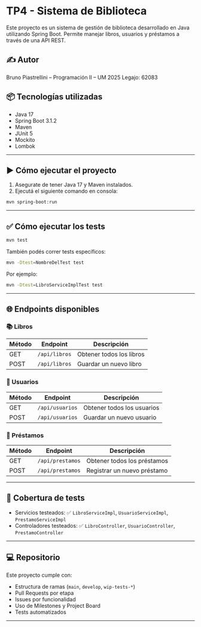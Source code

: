 
# TP4 - Sistema de Biblioteca

Este proyecto es un sistema de gestión de biblioteca desarrollado en Java utilizando Spring Boot. Permite manejar libros, usuarios y préstamos a través de una API REST.

## ✍️ Autor

Bruno Piastrellini – Programación II – UM 2025
Legajo: 62083

## 📦 Tecnologías utilizadas

- Java 17
- Spring Boot 3.1.2
- Maven
- JUnit 5
- Mockito
- Lombok

---

## ▶️ Cómo ejecutar el proyecto

1. Asegurate de tener Java 17 y Maven instalados.
2. Ejecutá el siguiente comando en consola:

```bash
mvn spring-boot:run
```

---

## ✅ Cómo ejecutar los tests

```bash
mvn test
```

También podés correr tests específicos:

```bash
mvn -Dtest=NombreDelTest test
```

Por ejemplo:

```bash
mvn -Dtest=LibroServiceImplTest test
```

---

## 🌐 Endpoints disponibles

### 📚 Libros

| Método | Endpoint          | Descripción               |
|--------|-------------------|---------------------------|
| GET    | `/api/libros`     | Obtener todos los libros  |
| POST   | `/api/libros`     | Guardar un nuevo libro    |

### 👤 Usuarios

| Método | Endpoint            | Descripción                  |
|--------|---------------------|------------------------------|
| GET    | `/api/usuarios`     | Obtener todos los usuarios   |
| POST   | `/api/usuarios`     | Guardar un nuevo usuario     |

### 🔄 Préstamos

| Método | Endpoint             | Descripción                   |
|--------|----------------------|-------------------------------|
| GET    | `/api/prestamos`     | Obtener todos los préstamos   |
| POST   | `/api/prestamos`     | Registrar un nuevo préstamo   |

---

## 🧪 Cobertura de tests

- Servicios testeados: ✅ `LibroServiceImpl`, `UsuarioServiceImpl`, `PrestamoServiceImpl`
- Controladores testeados: ✅ `LibroController`, `UsuarioController`, `PrestamoController`

---

## 💻 Repositorio

Este proyecto cumple con:

- Estructura de ramas (`main`, `develop`, `wip-tests-*`)
- Pull Requests por etapa
- Issues por funcionalidad
- Uso de Milestones y Project Board
- Tests automatizados

---
